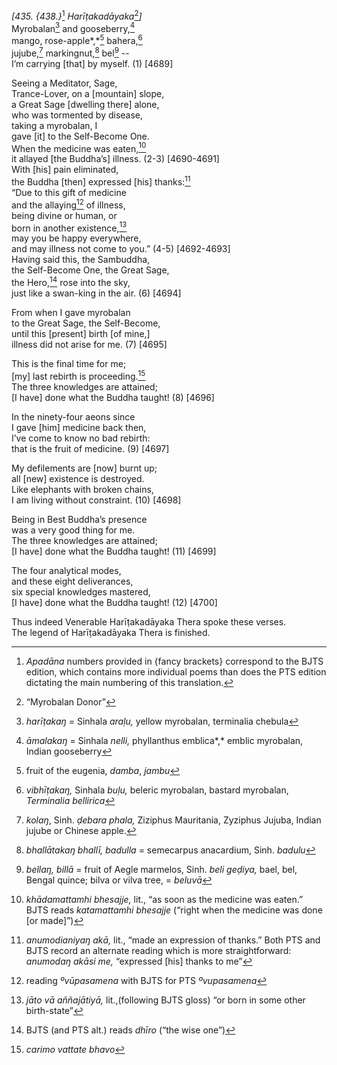 *\[435. {438.}*[^1] *Harīṭakadāyaka*[^2]*\]*  
Myrobalan[^3] and gooseberry,[^4]  
mango, rose-apple*,*[^5] bahera,[^6]  
jujube,[^7] markingnut,[^8] bel[^9] --  
I’m carrying \[that\] by myself. (1) \[4689\]

Seeing a Meditator, Sage,  
Trance-Lover, on a \[mountain\] slope,  
a Great Sage \[dwelling there\] alone,  
who was tormented by disease,  
taking a myrobalan, I  
gave \[it\] to the Self-Become One.  
When the medicine was eaten,[^10]  
it allayed \[the Buddha’s\] illness. (2-3) \[4690-4691\]  
With \[his\] pain eliminated,  
the Buddha \[then\] expressed \[his\] thanks:[^11]  
“Due to this gift of medicine  
and the allaying[^12] of illness,  
being divine or human, or  
born in another existence,[^13]  
may you be happy everywhere,  
and may illness not come to you.” (4-5) \[4692-4693\]  
Having said this, the Sambuddha,  
the Self-Become One, the Great Sage,  
the Hero,[^14] rose into the sky,  
just like a swan-king in the air. (6) \[4694\]

From when I gave myrobalan  
to the Great Sage, the Self-Become,  
until this \[present\] birth \[of mine,\]  
illness did not arise for me. (7) \[4695\]

This is the final time for me;  
\[my\] last rebirth is proceeding.[^15]  
The three knowledges are attained;  
\[I have\] done what the Buddha taught! (8) \[4696\]

In the ninety-four aeons since  
I gave \[him\] medicine back then,  
I’ve come to know no bad rebirth:  
that is the fruit of medicine. (9) \[4697\]

My defilements are \[now\] burnt up;  
all \[new\] existence is destroyed.  
Like elephants with broken chains,  
I am living without constraint. (10) \[4698\]

Being in Best Buddha’s presence  
was a very good thing for me.  
The three knowledges are attained;  
\[I have\] done what the Buddha taught! (11) \[4699\]

The four analytical modes,  
and these eight deliverances,  
six special knowledges mastered,  
\[I have\] done what the Buddha taught! (12) \[4700\]

Thus indeed Venerable Harīṭakadāyaka Thera spoke these verses.  
The legend of Harīṭakadāyaka Thera is finished.

[^1]: *Apadāna* numbers provided in {fancy brackets} correspond to the
    BJTS edition, which contains more individual poems than does the PTS
    edition dictating the main numbering of this translation.

[^2]: “Myrobalan Donor”

[^3]: *harīṭakaŋ =* Sinhala *araḷu,* yellow myrobalan, terminalia
    chebula

[^4]: *āmalakaŋ* = Sinhala *nelli,* phyllanthus emblica*,* emblic
    myrobalan, Indian gooseberry

[^5]: fruit of the eugenia, *damba*, *jambu*

[^6]: *vibhīṭakaŋ,* Sinhala *buḷu,* beleric myrobalan, bastard
    myrobalan, *Terminalia bellirica*

[^7]: *kolaŋ*, Sinh. *ḍebara phala,* Ziziphus Mauritania, Zyziphus
    Jujuba, Indian jujube or Chinese apple.

[^8]: *bhallātakaŋ bhallī, badulla* = semecarpus anacardium, Sinh.
    *badulu*

[^9]: *bellaŋ, billā* = fruit of Aegle marmelos, Sinh. *beli geḍiya,*
    bael, bel, Bengal quince; bilva or vilva tree, = *beluvā*

[^10]: *khādamattamhi bhesajje,* lit., “as soon as the medicine was
    eaten.” BJTS reads *katamattamhi bhesajje* (“right when the medicine
    was done \[or made\]”)

[^11]: *anumodianiyaŋ akā,* lit., “made an expression of thanks.” Both
    PTS and BJTS record an alternate reading which is more
    straightforward: *anumodaŋ akāsi me,* “expressed \[his\] thanks to
    me”

[^12]: reading *ºvūpasamena* with BJTS for PTS *ºvupasamena*

[^13]: *jāto vā aññajātiyā,* lit.,(following BJTS gloss) “or born in
    some other birth-state”

[^14]: BJTS (and PTS alt.) reads *dhīro* (“the wise one”)

[^15]: *carimo vattate bhavo*
